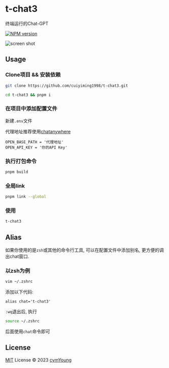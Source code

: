 # t-chat3

终端运行的Chat-GPT

[![NPM version](https://img.shields.io/npm/v/t-chat3?color=a1b858&label=)](https://www.npmjs.com/package/t-chat3)

![screen shot](https://github.com/cuiyiming1998/cuiyiming1998/assets/25956970/8bb75885-1666-47a3-8089-fb356bf7e2fb)

## Usage

### Clone项目 && 安装依赖

```bash
git clone https://github.com/cuiyiming1998/t-chat3.git
```

```bash
cd t-chat3 && pnpm i
```

### 在项目中添加配置文件

新建`.env`文件

代理地址推荐使用[chatanywhere](https://api.chatanywhere.cn/v1)

```env
OPEN_BASE_PATH = '代理地址'
OPEN_API_KEY = '你的API Key'
```

### 执行打包命令

```bash
pnpm build
```

### 全局link

```bash
pnpm link --global
```

### 使用

```bash
t-chat3
```

## Alias

如果你使用的是`zsh`或其他的命令行工具, 可以在配置文件中添加别名, 更方便的调出chat窗口.

### 以zsh为例

```bash
vim ~/.zshrc
```

添加以下代码:

```zshrc
alias chat='t-chat3'
```

`:wq`退出后, 执行

```bash
source ~/.zshrc
```

后面使用`chat`命令即可

## License

[MIT](./LICENSE) License © 2023 [cymYoung](https://github.com/cuiyiming1998)
